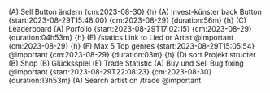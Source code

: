 (A) Sell Button ändern {cm:2023-08-30} {h}
(A) Invest-künster back Button {start:2023-08-29T15:48:00} {cm:2023-08-29} {duration:56m} {h}
(C) Leaderboard
(A) Porfolio {start:2023-08-29T17:02:15} {cm:2023-08-29} {duration:04h53m} {h}
(E) /statics Link to Lied or Artist @important {cm:2023-08-29} {h}
(F) Max 5 Top genres {start:2023-08-29T15:05:54} @important {cm:2023-08-29} {duration:03m} {h}
(D) sort Projekt structer
(B) Shop
(B) Glücksspiel
(E) Trade Statistic
(A) Buy und Sell Bug fixing @important {start:2023-08-29T22:08:23} {cm:2023-08-30} {duration:13h53m}
(A) Search artist on /trade @important